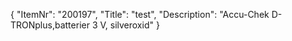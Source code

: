 {
  "ItemNr": "200197",
  "Title": "test",
  "Description": "Accu-Chek D-TRONplus,batterier 3 V, silveroxid"
}